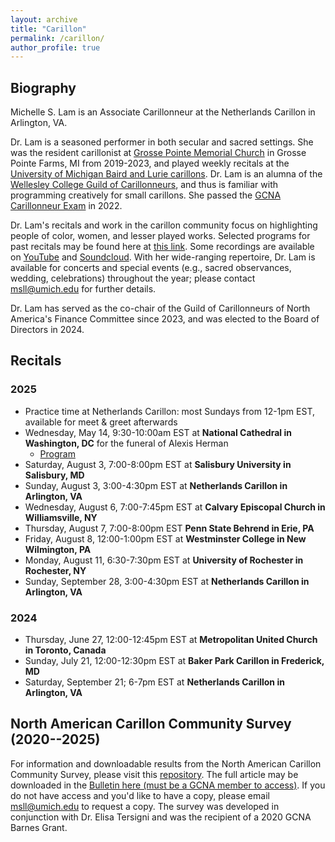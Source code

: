 ```yaml
---
layout: archive
title: "Carillon"
permalink: /carillon/
author_profile: true
---
```


## Biography 

Michelle S. Lam is an Associate Carillonneur at the Netherlands Carillon in Arlington, VA. 

Dr. Lam is a seasoned performer in both secular and sacred settings. She was the resident carillonist at [Grosse Pointe Memorial Church](https://gpmchurch.org/) in Grosse Pointe Farms, MI from 2019-2023, and played weekly recitals at the [University of Michigan Baird and Lurie carillons](https://smtd.umich.edu/departments/organ/carillons/). Dr. Lam is an alumna of the [Wellesley College Guild of Carillonneurs](https://www.wellesley.edu/music/performanceprogram/ensembles/carillon), and thus is familiar with programming creatively for small carillons. She passed the [GCNA Carillonneur Exam](https://www.gcna.org/exam-carillonneur) in 2022. 

Dr. Lam's recitals and work in the carillon community focus on highlighting people of color, women, and lesser played works. Selected programs for past recitals may be found here at [this link](https://docs.google.com/document/d/1yBbaaqsHExDU1md3aXO9Nh0Cq2Sysf_wvTN4HS9HIag/edit?usp=sharing). Some recordings are available on [YouTube](https://www.youtube.com/playlist?list=PL9rENzxh-Bm7Jh1IHHb4N5-jUKiyFOsxD) and [Soundcloud](https://soundcloud.com/michelleslam). With her wide-ranging repertoire, Dr. Lam is available for concerts and special events (e.g., sacred observances, wedding, celebrations) throughout the year; please contact msll@umich.edu for further details.

Dr. Lam has served as the co-chair of the Guild of Carillonneurs of North America's Finance Committee since 2023, and was elected to the Board of Directors in 2024. 

## Recitals 

### 2025
- Practice time at Netherlands Carillon: most Sundays from 12-1pm EST, available for meet & greet afterwards
- Wednesday, May 14, 9:30-10:00am EST at **National Cathedral in Washington, DC** for the funeral of Alexis Herman
  - [Program](https://cathedral.org/wp-content/uploads/2025/05/Herman-Alexis_R1.pdf)
- Saturday, August 3, 7:00-8:00pm EST at **Salisbury University in Salisbury, MD** 
- Sunday, August 3, 3:00-4:30pm EST at **Netherlands Carillon in Arlington, VA**
- Wednesday, August 6, 7:00-7:45pm EST at **Calvary Episcopal Church in Williamsville, NY**
- Thursday, August 7, 7:00-8:00pm EST **Penn State Behrend in Erie, PA**
- Friday, August 8, 12:00-1:00pm EST at **Westminster College in New Wilmington, PA**
- Monday, August 11, 6:30-7:30pm EST at **University of Rochester in Rochester, NY**
- Sunday, September 28, 3:00-4:30pm EST at **Netherlands Carillon in Arlington, VA**

### 2024
- Thursday, June 27, 12:00-12:45pm EST at **Metropolitan United Church in Toronto, Canada**
- Sunday, July 21, 12:00-12:30pm EST at **Baker Park Carillon in Frederick, MD**
- Saturday, September 21; 6-7pm EST at **Netherlands Carillon in Arlington, VA**

## North American Carillon Community Survey (2020--2025) 

For information and downloadable results from the North American Carillon Community Survey, please visit this [repository](https://github.com/michellelam/carilloncommunity). The full article may be downloaded in the [Bulletin here (must be a GCNA member to access)](https://www.gcna.org/resources/Members/Bulletin/GCNA-Bulletin-V74.pdf). If you do not have access and you'd like to have a copy, please email msll@umich.edu to request a copy. The survey was developed in conjunction with Dr. Elisa Tersigni and was the recipient of a 2020 GCNA Barnes Grant.
